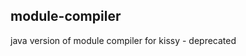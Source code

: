 module-compiler
---------------------------------------

java version of module compiler for kissy - deprecated